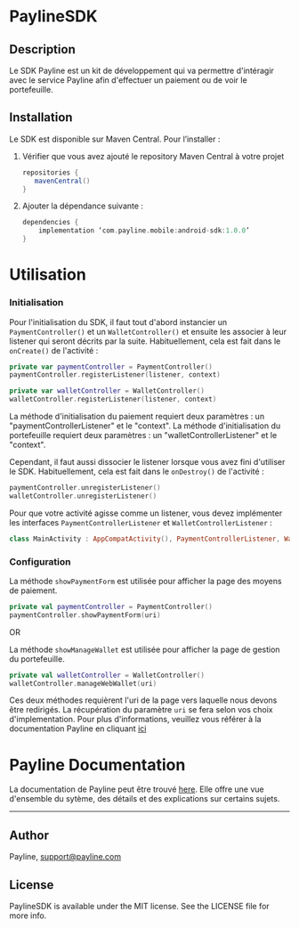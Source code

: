 # PaylineSDK

## Description

Le SDK Payline est un kit de développement qui va permettre d'intéragir avec le service Payline afin d'effectuer un paiement ou de voir le portefeuille.

## Installation

Le SDK est disponible sur Maven Central. Pour l’installer :

1. Vérifier que vous avez ajouté le repository Maven Central à votre projet
    ```groovy
    repositories {
       mavenCentral()
    }
    ```
1. Ajouter la dépendance suivante :
    ```groovy
    dependencies {
        implementation ‘com.payline.mobile:android-sdk:1.0.0’
    }
    ```

# Utilisation

### Initialisation

Pour l'initialisation du SDK, il faut tout d'abord instancier un  `PaymentController()` et un  `WalletController()` et ensuite les associer à leur listener qui seront décrits par la suite. Habituellement, cela est fait dans le  `onCreate()` de l'activité :

```kotlin
private var paymentController = PaymentController()
paymentController.registerListener(listener, context)

private var walletController = WalletController()
walletController.registerListener(listener, context)
```
La méthode d'initialisation du paiement requiert deux paramètres : un "paymentControllerListener" et le "context".
La méthode d'initialisation du portefeuille requiert deux paramètres : un "walletControllerListener" et le "context".

Cependant, il faut aussi dissocier le listener lorsque vous avez fini d'utiliser le SDK. Habituellement, cela est fait dans le  `onDestroy()` de l'activité :

```kotlin
paymentController.unregisterListener()
walletController.unregisterListener()
```

Pour que votre activité agisse comme un listener, vous devez implémenter les interfaces `PaymentControllerListener` et `WalletControllerListener` :

```kotlin
class MainActivity : AppCompatActivity(), PaymentControllerListener, WalletControllerListener
```

### Configuration

La méthode `showPaymentForm` est utilisée pour afficher la page des moyens de paiement.

```kotlin
private val paymentController = PaymentController()
paymentController.showPaymentForm(uri)
```

OR

La méthode `showManageWallet` est utilisée pour afficher la page de gestion du portefeuille.

```kotlin
private val walletController = WalletController()
walletController.manageWebWallet(uri)
```
Ces deux méthodes requièrent l'uri de la page vers laquelle nous devons être redirigés. La récupération du paramètre `uri` se fera selon vos choix d'implementation.
Pour plus d'informations, veuillez vous référer à la documentation Payline en cliquant [ici](https://support.payline.com/hc/fr/articles/360000844007-PW-Int%C3%A9gration-Widget)


# Payline Documentation

La documentation de Payline peut être trouvé [here](https://support.payline.com/hc/fr/articles/360000844007-PW-Int%C3%A9gration-Widget). Elle offre une vue d'ensemble du sytème, des détails et des explications sur certains sujets.

---

## Author

Payline, support@payline.com

## License

PaylineSDK is available under the MIT license. See the LICENSE file for more info.
